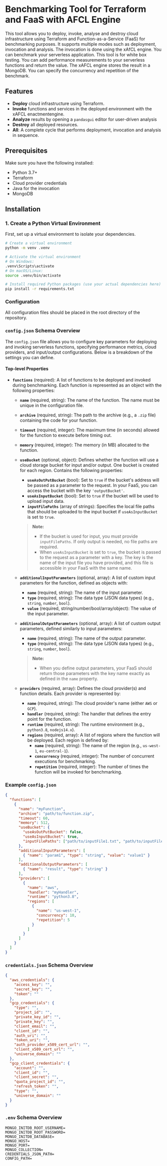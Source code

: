 # Benchmarking Tool for Terraform and FaaS with AFCL Engine

This tool allows you to deploy, invoke, analyse and destroy cloud infrastructure using Terraform and Function-as-a-Service (FaaS) for benchmarking purposes. It supports multiple modes such as deployment, invocation and analysis.
The invocation is done using the xAfCL engine. You can benchmark your serverless application. This tool is for white box testing. You can add performance measurements to your serverless functions and return the value. The xAFCL engine stores the result in a MongoDB.
You can specify the concurrency and repetition of the benchmark.
## Features

- **Deploy** cloud infrastructure using Terraform.
- **Invoke** functions and services in the deployed environment with the xAFCL enactmentengine.
- **Analyze** results by opening a `pandasgui` editor for user-driven analysis
- **Destroy** all deployed resources.
- **All**: A complete cycle that performs deployment, invocation and analysis in sequence.

## Prerequisites

Make sure you have the following installed:
- Python 3.7+
- Terraform
- Cloud provider credentials
- Java for the invocation
- MongoDB

## Installation

### 1. Create a Python Virtual Environment

First, set up a virtual environment to isolate your dependencies.

```bash
# Create a virtual environment
python -m venv .venv

# Activate the virtual environment
# On Windows:
.venv\Scripts\activate
# On macOS/Linux:
source .venv/bin/activate

# Install required Python packages (use your actual dependencies here)
pip install -r requirements.txt
```
### Configuration

All configuration files should be placed in the root directory of the repository.

### `config.json` Schema Overview

The `config.json` file allows you to configure key parameters for deploying and invoking serverless functions, specifying performance metrics, cloud providers, and input/output configurations. Below is a breakdown of the settings you can define.

#### Top-level Properties

- **`functions`** (required): A list of functions to be deployed and invoked during benchmarking. Each function is represented as an object with the following properties:

    - **`name`** (required, string): The name of the function. The name must be unique in the configuration file.
    - **`archive`** (required, string): The path to the archive (e.g., a `.zip` file) containing the code for your function.
    - **`timeout`** (required, integer): The maximum time (in seconds) allowed for the function to execute before timing out.
    - **`memory`** (required, integer): The memory (in MB) allocated to the function.
    - **`useBucket`** (optional, object): Defines whether the function will use a cloud storage bucket for input and/or output. One bucket is created for each region. Contains the following properties:

        - **`useAsOutPutBucket`** (bool): Set to `true` if the bucket's address will be passed as a parameter to the request. In your FaaS, you can access the bucket with the key `'outputBucket'`.
        - **`useAsInputBucket`** (bool): Set to `true` if the bucket will be used to upload input data.
        - **`inputFilePaths`** (array of strings): Specifies the local file paths that should be uploaded to the input bucket if `useAsInputBucket` is set to `true`.

      > **Note:**
      > - If the bucket is used for input, you must provide `inputFilePaths`. If only output is needed, no file paths are required.
      > - When `useAsInputBucket` is set to `true`, the bucket is passed to the request as a parameter with a key. The key is the name of the input file you have provided, and this file is accessible in your FaaS with the same name.

    - **`additionalInputParameters`** (optional, array): A list of custom input parameters for the function, defined as objects with:
        - **`name`** (required, string): The name of the input parameter.
        - **`type`** (required, string): The data type (JSON data types) (e.g., `string`, `number`, `bool`).
        - **`value`** (required, string/number/bool/array/object): The value of the input parameter.

    - **`additionalOutputParameters`** (optional, array): A list of custom output parameters, defined similarly to input parameters:
        - **`name`** (required, string): The name of the output parameter.
        - **`type`** (required, string): The data type (JSON data types) (e.g., `string`, `number`, `bool`).

      > **Note:**
      > - When you define output parameters, your FaaS should return those parameters with the key name exactly as defined in the `name` property.

    - **`providers`** (required, array): Defines the cloud provider(s) and function details. Each provider is represented by:
        - **`name`** (required, string): The cloud provider's name (either `AWS` or `GCP`).
        - **`handler`** (required, string): The handler that defines the entry point for the function.
        - **`runtime`** (required, string): The runtime environment (e.g., `python3.8`, `nodejs14.x`).
        - **`regions`** (required, array): A list of regions where the function will be deployed. Each region is defined by:
            - **`name`** (required, string): The name of the region (e.g., `us-west-1`, `eu-central-1`).
            - **`concurrency`** (required, integer): The number of concurrent executions for benchmarking.
            - **`repetition`** (required, integer): The number of times the function will be invoked for benchmarking.

### Example `config.json`

```json
{
  "functions": [
    {
      "name": "myFunction",
      "archive": "path/to/function.zip",
      "timeout": 60,
      "memory": 512,
      "useBucket": {
        "useAsOutPutBucket": false,
        "useAsInputBucket": true,
        "inputFilePaths": ["path/to/inputFile1.txt", "path/to/inputFile2.txt"]
      },
      "additionalInputParameters": [
        { "name": "param1", "type": "string", "value": "value1" }
      ],
      "additionalOutputParameters": [
        { "name": "result", "type": "string" }
      ],
      "providers": [
        {
          "name": "aws",
          "handler": "myHandler",
          "runtime": "python3.8",
          "regions": [
            {
              "name": "us-west-1",
              "concurrency": 10,
              "repetition": 5
            }
          ]
        }
      ]
    }
  ]
}
```
### `credentials.json` Schema Overview
```json
{
  "aws_credentials": {
    "access_key": "",
    "secret_key": "",
    "token": ""
  },
  "gcp_credentials": {
    "type": "",
    "project_id": "",
    "private_key_id": "",
    "private_key": "",
    "client_email": "",
    "client_id": "",
    "auth_uri": "",
    "token_uri": "",
    "auth_provider_x509_cert_url": "",
    "client_x509_cert_url": "",
    "universe_domain": ""
  },
  "gcp_client_credentials": {
    "account": "",
    "client_id": "",
    "client_secret": "",
    "quota_project_id": "",
    "refresh_token": "",
    "type": "",
    "universe_domain": ""
  }
}
```
### `.env` Schema Overview
```properties
MONGO_INITDB_ROOT_USERNAME=
MONGO_INITDB_ROOT_PASSWORD=
MONGO_INITDB_DATABASE=
MONGO_HOST=
MONGO_PORT=
MONGO_COLLECTION=
CREDENTIALS_JSON_PATH=
CONFIG_PATH=
```